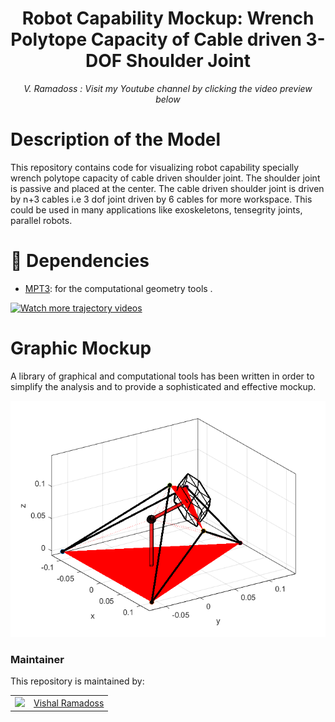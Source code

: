 <h1 align="center">
Robot Capability Mockup: Wrench Polytope Capacity of Cable driven 3-DOF Shoulder Joint  </h1>
<div align="center">
<i>
V. Ramadoss : Visit my Youtube channel by clicking the video preview below
</i>
</div>

# Description of the Model

This repository contains code for visualizing robot capability specially wrench polytope capacity of cable driven shoulder joint. The shoulder joint is passive and placed at the center. The cable driven shoulder joint is driven by n+3 cables i.e 3 dof joint driven by 6 cables for more workspace. This could be used in many applications like exoskeletons, tensegrity joints, parallel robots.

# :page_facing_up: Dependencies
* [MPT3](https://www.mpt3.org/): for the computational geometry tools .

<p align="center">

[![Watch more trajectory videos]()](https://github.com/austinvishal/CaPa/blob/main/assets/4spsshoulder3poly.mp4)

# Graphic Mockup

A library of graphical and computational tools has been written in order to simplify the analysis and to provide a sophisticated and effective mockup. 
</p>

<p align="center">

![](https://github.com/austinvishal/CaPa/blob/main/assets/zonopi3pi3.png)

</p>



### Maintainer

This repository is maintained by:

| | |
|:---:|:---:|
| [<img src="https://github.com/austinvishal.png" width="40">](https://github.com/austinvishal) | [Vishal Ramadoss](https://github.com/austinvishal) |

